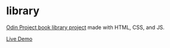 # library

[Odin Project book library project](https://www.theodinproject.com/lessons/node-path-javascript-library) made with HTML, CSS, and JS.

[Live Demo](https://rjnares.github.io/library/)